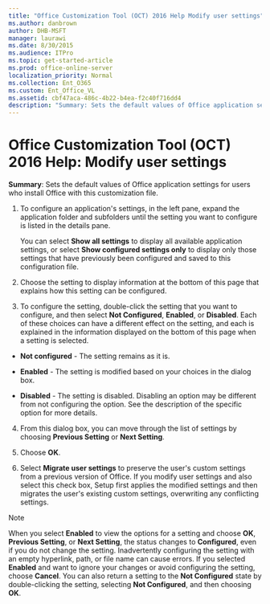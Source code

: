 ```yaml
---
title: "Office Customization Tool (OCT) 2016 Help Modify user settings"
ms.author: danbrown
author: DHB-MSFT
manager: laurawi
ms.date: 8/30/2015
ms.audience: ITPro
ms.topic: get-started-article
ms.prod: office-online-server
localization_priority: Normal
ms.collection: Ent_O365
ms.custom: Ent_Office_VL
ms.assetid: cbf47aca-486c-4b22-b4ea-f2c40f716dd4
description: "Summary: Sets the default values of Office application settings for users who install Office with this customization file."
---
```


# Office Customization Tool (OCT) 2016 Help: Modify user settings

 **Summary**: Sets the default values of Office application settings for users who install Office with this customization file.
  
1. To configure an application's settings, in the left pane, expand the application folder and subfolders until the setting you want to configure is listed in the details pane.
    
    You can select **Show all settings** to display all available application settings, or select **Show configured settings only** to display only those settings that have previously been configured and saved to this configuration file. 
    
2. Choose the setting to display information at the bottom of this page that explains how this setting can be configured. 
    
3. To configure the setting, double-click the setting that you want to configure, and then select **Not Configured**, **Enabled**, or **Disabled**. Each of these choices can have a different effect on the setting, and each is explained in the information displayed on the bottom of this page when a setting is selected.
    
  - **Not configured** - The setting remains as it is. 
    
  - **Enabled** - The setting is modified based on your choices in the dialog box. 
    
  - **Disabled** - The setting is disabled. Disabling an option may be different from not configuring the option. See the description of the specific option for more details. 
    
4. From this dialog box, you can move through the list of settings by choosing **Previous Setting** or **Next Setting**.
    
5. Choose **OK**.
    
6. Select **Migrate user settings** to preserve the user's custom settings from a previous version of Office. If you modify user settings and also select this check box, Setup first applies the modified settings and then migrates the user's existing custom settings, overwriting any conflicting settings. 
    
> [!NOTE]
> When you select **Enabled** to view the options for a setting and choose **OK**, **Previous Setting**, or **Next Setting**, the status changes to **Configured**, even if you do not change the setting. Inadvertently configuring the setting with an empty hyperlink, path, or file name can cause errors. If you selected **Enabled** and want to ignore your changes or avoid configuring the setting, choose **Cancel**. You can also return a setting to the **Not Configured** state by double-clicking the setting, selecting **Not Configured**, and then choosing **OK**. 
  

